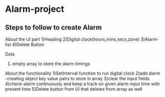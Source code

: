 # Alarm-project

## Steps to follow to create Alarm


About the UI part
1)Heading
2)Digital clock(hours,mins,secs,zone)
3)Alarm-list
4)Delete Button

Data
1) empty array to store the alarm timings

About the functionality
1)SetInterval function to run digital clock
2)add alarm
    -creating object key value pairs to store in array
3)clear the input fields
4)check-alarm continuously and keep a track on given alarm input time with present time
5)Delete button from UI that deletes from array as well
